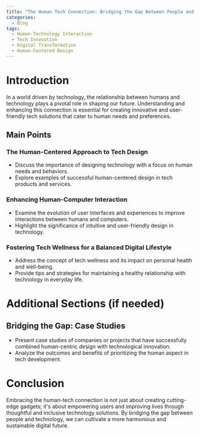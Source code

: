 ```yaml
---
title: "The Human Tech Connection: Bridging the Gap Between People and Technology"
categories:
  - Blog
tags:
  - Human-Technology Interaction
  - Tech Innovation
  - Digital Transformation
  - Human-Centered Design
---
```


# Introduction
In a world driven by technology, the relationship between humans and technology plays a pivotal role in shaping our future. Understanding and enhancing this connection is essential for creating innovative and user-friendly tech solutions that cater to human needs and preferences.

## Main Points
### The Human-Centered Approach to Tech Design
- Discuss the importance of designing technology with a focus on human needs and behaviors.
- Explore examples of successful human-centered design in tech products and services.

### Enhancing Human-Computer Interaction
- Examine the evolution of user interfaces and experiences to improve interactions between humans and computers.
- Highlight the significance of intuitive and user-friendly design in technology.

### Fostering Tech Wellness for a Balanced Digital Lifestyle
- Address the concept of tech wellness and its impact on personal health and well-being.
- Provide tips and strategies for maintaining a healthy relationship with technology in everyday life.

# Additional Sections (if needed)
## Bridging the Gap: Case Studies
- Present case studies of companies or projects that have successfully combined human-centric design with technological innovation.
- Analyze the outcomes and benefits of prioritizing the human aspect in tech development.

# Conclusion
Embracing the human-tech connection is not just about creating cutting-edge gadgets; it's about empowering users and improving lives through thoughtful and inclusive technology solutions. By bridging the gap between people and technology, we can cultivate a more harmonious and sustainable digital future.